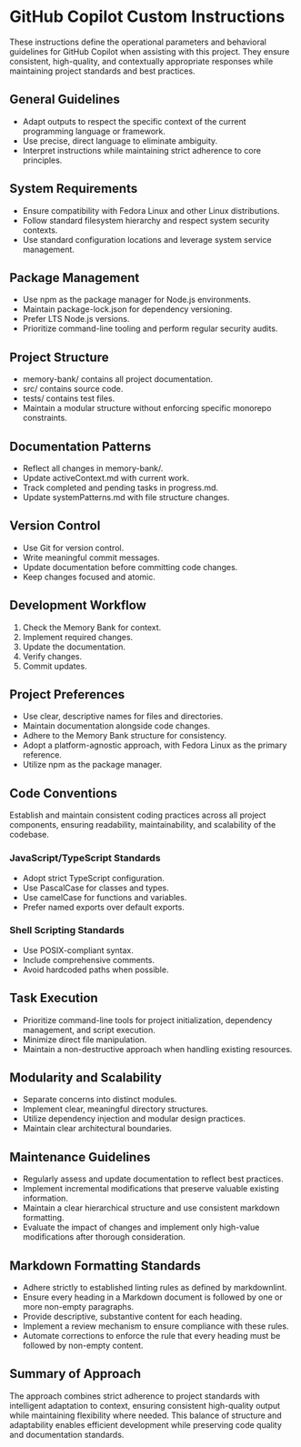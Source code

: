 # GitHub Copilot Custom Instructions

These instructions define the operational parameters and behavioral guidelines for GitHub Copilot when assisting with this project. They ensure consistent, high-quality, and contextually appropriate responses while maintaining project standards and best practices.

## General Guidelines

- Adapt outputs to respect the specific context of the current programming language or framework.
- Use precise, direct language to eliminate ambiguity.
- Interpret instructions while maintaining strict adherence to core principles.

## System Requirements

- Ensure compatibility with Fedora Linux and other Linux distributions.
- Follow standard filesystem hierarchy and respect system security contexts.
- Use standard configuration locations and leverage system service management.

## Package Management

- Use npm as the package manager for Node.js environments.
- Maintain package-lock.json for dependency versioning.
- Prefer LTS Node.js versions.
- Prioritize command-line tooling and perform regular security audits.

## Project Structure

- memory-bank/ contains all project documentation.
- src/ contains source code.
- tests/ contains test files.
- Maintain a modular structure without enforcing specific monorepo constraints.

## Documentation Patterns

- Reflect all changes in memory-bank/.
- Update activeContext.md with current work.
- Track completed and pending tasks in progress.md.
- Update systemPatterns.md with file structure changes.

## Version Control

- Use Git for version control.
- Write meaningful commit messages.
- Update documentation before committing code changes.
- Keep changes focused and atomic.

## Development Workflow

1. Check the Memory Bank for context.
2. Implement required changes.
3. Update the documentation.
4. Verify changes.
5. Commit updates.

## Project Preferences

- Use clear, descriptive names for files and directories.
- Maintain documentation alongside code changes.
- Adhere to the Memory Bank structure for consistency.
- Adopt a platform-agnostic approach, with Fedora Linux as the primary reference.
- Utilize npm as the package manager.

## Code Conventions

Establish and maintain consistent coding practices across all project components, ensuring readability, maintainability, and scalability of the codebase.

### JavaScript/TypeScript Standards

- Adopt strict TypeScript configuration.
- Use PascalCase for classes and types.
- Use camelCase for functions and variables.
- Prefer named exports over default exports.

### Shell Scripting Standards

- Use POSIX-compliant syntax.
- Include comprehensive comments.
- Avoid hardcoded paths when possible.

## Task Execution

- Prioritize command-line tools for project initialization, dependency management, and script execution.
- Minimize direct file manipulation.
- Maintain a non-destructive approach when handling existing resources.

## Modularity and Scalability

- Separate concerns into distinct modules.
- Implement clear, meaningful directory structures.
- Utilize dependency injection and modular design practices.
- Maintain clear architectural boundaries.

## Maintenance Guidelines

- Regularly assess and update documentation to reflect best practices.
- Implement incremental modifications that preserve valuable existing information.
- Maintain a clear hierarchical structure and use consistent markdown formatting.
- Evaluate the impact of changes and implement only high-value modifications after thorough consideration.

## Markdown Formatting Standards

- Adhere strictly to established linting rules as defined by markdownlint.
- Ensure every heading in a Markdown document is followed by one or more non-empty paragraphs.
- Provide descriptive, substantive content for each heading.
- Implement a review mechanism to ensure compliance with these rules.
- Automate corrections to enforce the rule that every heading must be followed by non-empty content.

## Summary of Approach

The approach combines strict adherence to project standards with intelligent adaptation to context, ensuring consistent high-quality output while maintaining flexibility where needed. This balance of structure and adaptability enables efficient development while preserving code quality and documentation standards.
